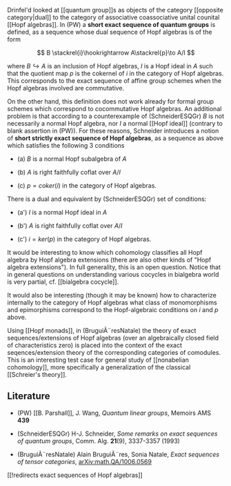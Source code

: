 Drinfel'd looked at [[quantum group]]s as objects of the category [[opposite category|dual]] to the category of associative coassociative unital counital [[Hopf algebras]]. In (PW) a __short exact sequence of quantum groups__ is defined, as a sequence whose dual sequence of Hopf algebras is of the form

$$ B \stackrel{i}\hookrightarrow A\stackrel{p}\to A/I $$

where $B\hookrightarrow A$ is an inclusion of Hopf algebras, $I$ is a Hopf ideal in $A$ such that the quotient map $p$ is the cokernel of $i$ in the category of Hopf algebras. This corresponds to the exact sequence of affine group schemes when the Hopf algebras involved are commutative. 

On the other hand, this definition does not work already for formal group schemes which correspond to cocommutative Hopf algebras. An additional problem is that according to a counterexample of (SchneiderESQGr) $B$ is not necessarily a normal Hopf algebra, nor $I$ a normal [[Hopf ideal]]  (contrary to blank assertion in (PW)). For these reasons, Schneider introduces a notion of __short strictly exact sequence of Hopf algebras__, as a sequence as above which satisfies the following 3 conditions  

* (a) $B$ is a normal Hopf subalgebra of $A$

* (b) $A$ is right faithfully coflat over $A/I$

* (c) $p = coker(i)$ in the category of Hopf algebras.

There is a dual and equivalent by (SchneiderESQGr) set of conditions:

* (a') $I$ is a normal Hopf ideal in $A$

* (b') $A$ is right faithfully coflat over $A/I$

* (c') $i=ker(p)$ in the category of Hopf algebras.

It would be interesting to know which cohomology classifies all Hopf algebra by Hopf algebra extensions (there are also other kinds of "Hopf algebra extensions"). In full generality, this is an open question. Notice that in general questions on understanding various cocycles in bialgebra world is very partial, cf. [[bialgebra cocycle]]. 

It would also be interesting (though it may be known) how to characterize internally to the category of Hopf algebras what class of monomorphisms and epimorphisms correspond to the Hopf-algebraic conditions on $i$ and $p$ above. 

Using [[Hopf monads]], in (BruguiÃ¨resNatale) the theory of exact sequences/extensions of Hopf algebras (over an algebraically closed field of characteristics zero) is placed into the context of the exact seqences/extension theory of the corresponding categories of comodules. This is an interesting test case for general study of [[nonabelian cohomology]], more specifically a generalization of the classical [[Schreier's theory]]. 

## Literature ##

* (PW) [[B. Parshall]], J. Wang, _Quantum linear groups_, Memoirs AMS __439__

* (SchneiderESQGr) H-J. Schneider, _Some remarks on exact sequences of quantum groups_, Comm. Alg. __21__(9), 3337-3357 (1993)

* (BruguiÃ¨resNatale) Alain BruguiÃ¨res, Sonia Natale, _Exact sequences of tensor categories_, [arXiv:math.QA/1006.0569](http://arxiv.org/abs/1006.0569) 

[[!redirects exact sequences of Hopf algebras]]